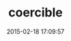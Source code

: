 ---
layout: post
title:  "coercible"
repo:   "solnic/coercible"
date:   2015-02-18 17:09:57
gemurl: https://github.com/solnic/coercible
---